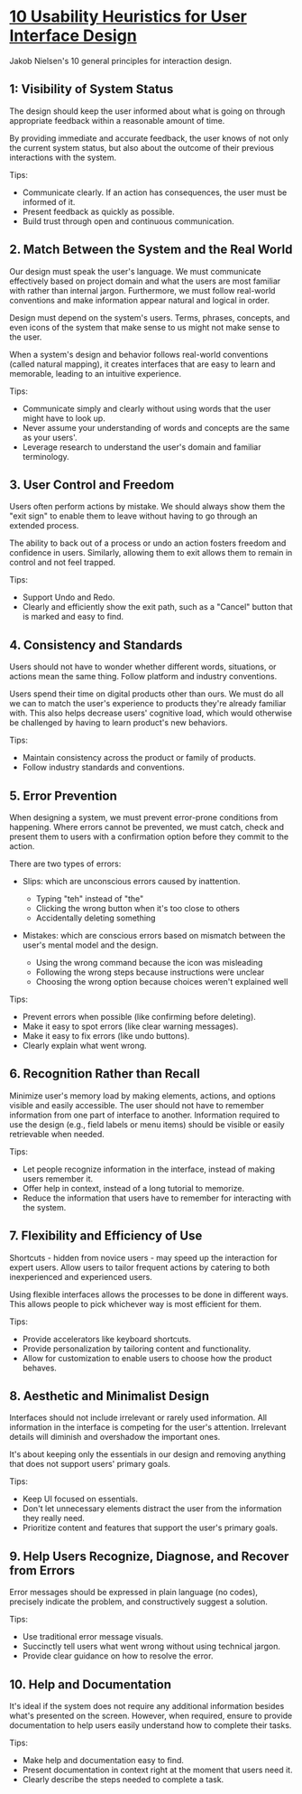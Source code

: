 # [10 Usability Heuristics for User Interface Design](https://www.nngroup.com/articles/ten-usability-heuristics/)

Jakob Nielsen's 10 general principles for interaction design.

## 1: Visibility of System Status

The design should keep the user informed about what is going on through appropriate feedback within a reasonable amount of time.

By providing immediate and accurate feedback, the user knows of not only the current system status, but also about the outcome of their previous interactions with the system.

Tips:
- Communicate clearly. If an action has consequences, the user must be informed of it.
- Present feedback as quickly as possible.
- Build trust through open and continuous communication.

## 2. Match Between the System and the Real World

Our design must speak the user's language. We must communicate effectively based on project domain and what the users are most familiar with rather than internal jargon. Furthermore, we must follow real-world conventions and make information appear natural and logical in order.

Design must depend on the system's users. Terms, phrases, concepts, and even icons of the system that make sense to us might not make sense to the user.

When a system's design and behavior follows real-world conventions (called natural mapping), it creates interfaces that are easy to learn and memorable, leading to an intuitive experience.

Tips:
- Communicate simply and clearly without using words that the user might have to look up.
- Never assume your understanding of words and concepts are the same as your users'.
- Leverage research to understand the user's domain and familiar terminology.

## 3. User Control and Freedom

Users often perform actions by mistake. We should always show them the "exit sign" to enable them to leave without having to go through an extended process.

The ability to back out of a process or undo an action fosters freedom and confidence in users. Similarly, allowing them to exit allows them to remain in control and not feel trapped.

Tips:
- Support Undo and Redo.
- Clearly and efficiently show the exit path, such as a "Cancel" button that is marked and easy to find.

## 4. Consistency and Standards

Users should not have to wonder whether different words, situations, or actions mean the same thing. Follow platform and industry conventions.

Users spend their time on digital products other than ours. We must do all we can to match the user's experience to products they're already familiar with. This also helps decrease users' cognitive load, which would otherwise be challenged by having to learn product's new behaviors.

Tips:
- Maintain consistency across the product or family of products.
- Follow industry standards and conventions.

## 5. Error Prevention

When designing a system, we must prevent error-prone conditions from happening. Where errors cannot be prevented, we must catch, check and present them to users with a confirmation option before they commit to the action.

There are two types of errors:

- Slips: which are unconscious errors caused by inattention.
  - Typing "teh" instead of "the"
  - Clicking the wrong button when it's too close to others
  - Accidentally deleting something

- Mistakes: which are conscious errors based on mismatch between the user's mental model and the design.
  - Using the wrong command because the icon was misleading
  - Following the wrong steps because instructions were unclear
  - Choosing the wrong option because choices weren't explained well

Tips:
- Prevent errors when possible (like confirming before deleting).
- Make it easy to spot errors (like clear warning messages).
- Make it easy to fix errors (like undo buttons).
- Clearly explain what went wrong.

## 6. Recognition Rather than Recall

Minimize user's memory load by making elements, actions, and options visible and easily accessible. The user should not have to remember information from one part of interface to another. Information required to use the design (e.g., field labels or menu items) should be visible or easily retrievable when needed.

Tips:
- Let people recognize information in the interface, instead of making users remember it.
- Offer help in context, instead of a long tutorial to memorize.
- Reduce the information that users have to remember for interacting with the system.

## 7. Flexibility and Efficiency of Use

Shortcuts - hidden from novice users - may speed up the interaction for expert users. Allow users to tailor frequent actions by catering to both inexperienced and experienced users.

Using flexible interfaces allows the processes to be done in different ways. This allows people to pick whichever way is most efficient for them.

Tips:
- Provide accelerators like keyboard shortcuts.
- Provide personalization by tailoring content and functionality.
- Allow for customization to enable users to choose how the product behaves.

## 8. Aesthetic and Minimalist Design

Interfaces should not include irrelevant or rarely used information. All information in the interface is competing for the user's attention. Irrelevant details will diminish and overshadow the important ones.

It's about keeping only the essentials in our design and removing anything that does not support users' primary goals.

Tips:
- Keep UI focused on essentials.
- Don't let unnecessary elements distract the user from the information they really need.
- Prioritize content and features that support the user's primary goals.

## 9. Help Users Recognize, Diagnose, and Recover from Errors

Error messages should be expressed in plain language (no codes), precisely indicate the problem, and constructively suggest a solution.

Tips:
- Use traditional error message visuals.
- Succinctly tell users what went wrong without using technical jargon.
- Provide clear guidance on how to resolve the error.

## 10. Help and Documentation

It's ideal if the system does not require any additional information besides what's presented on the screen. However, when required, ensure to provide documentation to help users easily understand how to complete their tasks.

Tips:
- Make help and documentation easy to find.
- Present documentation in context right at the moment that users need it.
- Clearly describe the steps needed to complete a task.